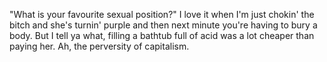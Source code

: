 "What is your favourite sexual position?"
I love it when I'm just chokin' the bitch and she's turnin' purple and then next minute you're having to bury a body. But I tell ya what, filling a bathtub full of acid was a lot cheaper than paying her. Ah, the perversity of capitalism.

